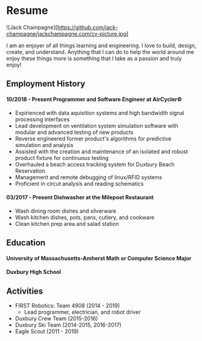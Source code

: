 # Resume

![Jack Champagne][https://github.com/jack-champagne/jackchampagne.com/cv-picture.jpg]

I am an enjoyer of all things learning and engineering. I love to build, design, create, and understand. Anything that I can do to help the world around me enjoy these things more is something that I take as a passion and truly enjoy!

## Employment History

#### 10/2018 - Present      Programmer and Software Engineer at AirCycler©
* Expirienced with data aquisition systems and high bandwidth signal processing interfaces
* Lead development on ventilation system simulation software with modular and advanced testing of new products
* Reverse engineered former product's algorithms for predictive simulation and analysis
* Assisted with the creation and maintenance of an isolated and robust product fixture for continuous testing
* Overhauled a beach access tracking system for Duxbury Beach Reservation.
* Management and remote debugging of linux/RFID systems
* Proficient in circut analysis and reading schematics

#### 03/2017 - Present      Dishwasher at the Milepost Restaurant

* Wash dining room dishes and silverware
* Wash kitchen dishes, pots, pans, cutlery, and cookware
* Clean kitchen prep area and salad station

## Education
#### University of Massachusetts-Amherst    Math or Computer Science Major
#### Duxbury High School

## Activities
* FIRST Robotics: Team 4908 (2014 - 2019)
  * Lead programmer, electrician, and robot driver
* Duxbury Crew Team (2015-2016)
* Duxbury Ski Team (2014-2015, 2016-2017)
* Eagle Scout (2011 - 2019)